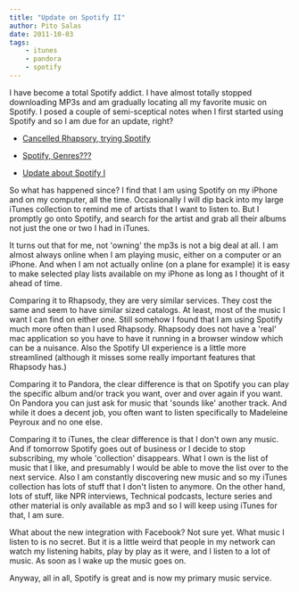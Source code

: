 ```yaml
---
title: "Update on Spotify II"
author: Pito Salas
date: 2011-10-03
tags:
    - itunes
    - pandora
    - spotify
---
```




I have become a total Spotify addict. I have almost totally stopped
downloading MP3s and am gradually locating all my favorite music on Spotify. I
posed a couple of semi-sceptical notes when I first started using Spotify and
so I am due for an update, right?

  * [Cancelled Rhapsory, trying Spotify](</2011/07/17/cancelled-rhapsody-trying-spotify/>)

  * [Spotify, Genres???](</2011/07/17/spotify-generes/>)

  * [Update about Spotify I](</2011/07/21/update-about-spotify/>)

So what has happened since? I find that I am using Spotify on my iPhone and on
my computer, all the time. Occasionally I will dip back into my large iTunes
collection to remind me of artists that I want to listen to. But I promptly go
onto Spotify, and search for the artist and grab all their albums not just the
one or two I had in iTunes.

It turns out that for me, not 'owning' the mp3s is not a big deal at all. I am
almost always online when I am playing music, either on a computer or an
iPhone. And when I am not actually online (on a plane for example) it is easy
to make selected play lists available on my iPhone as long as I thought of it
ahead of time.

Comparing it to Rhapsody, they are very similar services. They cost the same
and seem to have similar sized catalogs. At least, most of the music I want I
can find on either one. Still somehow I found that I am using Spotify much
more often than I used Rhapsody. Rhapsody does not have a 'real' mac
application so you have to have it running in a browser window which can be a
nuisance. Also the Spotify UI experience is a little more streamlined
(although it misses some really important features that Rhapsody has.)

Comparing it to Pandora, the clear difference is that on Spotify you can play
the specific album and/or track you want, over and over again if you want. On
Pandora you can just ask for music that 'sounds like' another track. And while
it does a decent job, you often want to listen specifically to Madeleine
Peyroux and no one else.

Comparing it to iTunes, the clear difference is that I don't own any music.
And if tomorrow Spotify goes out of business or I decide to stop subscribing,
my whole 'collection' disappears. What I own is the list of music that I like,
and presumably I would be able to move the list over to the next service. Also
I am constantly discovering new music and so my iTunes collection has lots of
stuff that I don't listen to anymore. On the other hand, lots of stuff, like
NPR interviews, Technical podcasts, lecture series and other material is only
available as mp3 and so I will keep using iTunes for that, I am sure.

What about the new integration with Facebook? Not sure yet. What music I
listen to is no secret. But it is a little weird that people in my network can
watch my listening habits, play by play as it were, and I listen to a lot of
music. As soon as I wake up the music goes on.

Anyway, all in all, Spotify is great and is now my primary music service.


